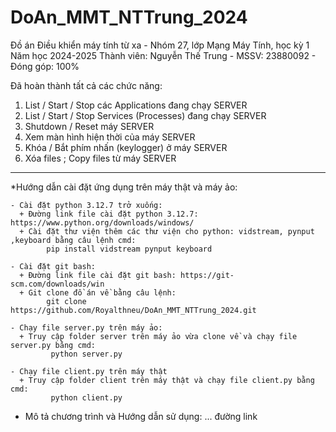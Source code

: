 # DoAn_MMT_NTTrung_2024

Đồ án Điều khiển máy tính từ xa - Nhóm 27, lớp Mạng Máy Tính, học kỳ 1 Năm học 2024-2025
Thành viên: Nguyễn Thế Trung - MSSV: 23880092 - Đóng góp: 100%

Đã hoàn thành tất cả các chức năng:
1.	List / Start / Stop các Applications đang chạy SERVER
2.	List / Start / Stop Services (Processes) đang chạy SERVER
3.	Shutdown / Reset máy SERVER
4.	Xem màn hình hiện thời của máy SERVER
5.	Khóa / Bắt phím nhấn (keylogger) ở máy SERVER
6.	Xóa files ; Copy files từ máy SERVER

_________________________________________________________________________________________
*Hướng dẫn cài đặt ứng dụng trên máy thật và máy ảo:
    
    - Cài đặt python 3.12.7 trở xuống:
      + Đường link file cài đặt python 3.12.7: https://www.python.org/downloads/windows/
      + Cài đặt thư viện thêm các thư viện cho python: vidstream, pynput ,keyboard bằng câu lệnh cmd:
            pip install vidstream pynput keyboard
    
    - Cài đặt git bash:
      + Đường link file cài đặt git bash: https://git-scm.com/downloads/win
      + Git clone đồ án về bằng câu lệnh:
            git clone https://github.com/Royalthneu/DoAn_MMT_NTTrung_2024.git   
    
    - Chạy file server.py trên máy ảo: 
      + Truy cập folder server trên máy ảo vừa clone về và chạy file server.py bằng cmd:
             python server.py
      
    - Chạy file client.py trên máy thật
      + Truy cập folder client trên máy thật và chạy file client.py bằng cmd:
             python client.py

* Mô tả chương trình và Hướng dẫn sử dụng: ... đường link

